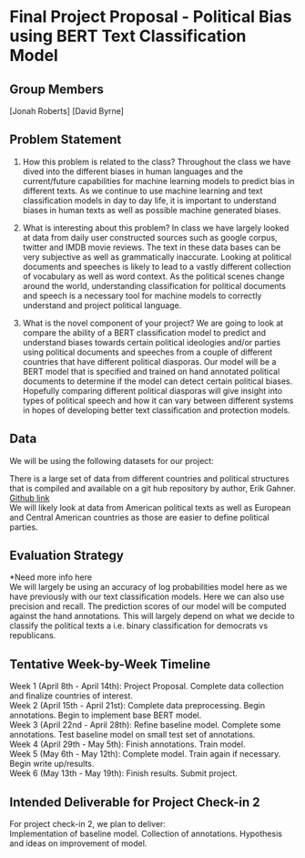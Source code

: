 # **Final Project Proposal - Political Bias using BERT Text Classification Model**

## Group Members

[Jonah Roberts]
[David Byrne]

## Problem Statement

1. How this problem is related to the class?
Throughout the class we have dived into the different biases in human languages and the current/future capabilities for machine learning models to predict bias
in different texts. As we continue to use machine learning and text classification models in day to day life, it is important to understand biases in human texts 
as well as possible machine generated biases.

2. What is interesting about this problem?
In class we have largely looked at data from daily user constructed sources such as google corpus, twitter and IMDB movie reviews. The text in these data bases can be
very subjective as well as grammatically inaccurate. Looking at political documents and speeches is likely to lead to a vastly different collection of vocabulary as well 
as word context. As the political scenes change around the world, understanding classification for political documents and speech is a necessary tool for machine models
to correctly understand and project political language.

3. What is the novel component of your project?
We are going to look at compare the ability of a BERT classification model to predict and understand biases towards certain political ideologies and/or parties using political 
documents and speeches from a couple of different countries that have different political diasporas. Our model will be a BERT model that is specified and trained on hand annotated
political documents to determine if the model can detect certain political biases. Hopefully comparing different political diasporas will give insight into types of political speech
and how it can vary between different systems in hopes of developing better text classification and protection models.

## Data

We will be using the following datasets for our project:

There is a large set of data from different countries and political structures that is compiled and available on a git hub repository by author, Erik Gahner.
[Github link](https://github.com/erikgahner/PolData?tab=readme-ov-file)  
We will likely look at data from American political texts as well as European and Central American countries as those are easier to define political parties.

## Evaluation Strategy

*Need more info here  
We will largely be using an accuracy of log probabilities model here as we have previously with our text classification models. Here we can also use precision and recall. The prediction
scores of our model will be computed against the hand annotations. This will largely depend on what we decide to classify the political texts a i.e. binary classification for democrats vs republicans.

## Tentative Week-by-Week Timeline

Week 1 (April 8th - April 14th):
Project Proposal.
Complete data collection and finalize countries of interest.  
Week 2 (April 15th - April 21st):
Complete data preprocessing.
Begin annotations.
Begin to implement base BERT model.  
Week 3 (April 22nd - April 28th):
Refine baseline model.
Complete some annotations.
Test baseline model on small test set of annotations.  
Week 4 (April 29th - May 5th):
Finish annotations.
Train model.  
Week 5 (May 6th - May 12th):
Complete model.
Train again if necessary.
Begin write up/results.  
Week 6 (May 13th - May 19th):
Finish results.
Submit project.

## Intended Deliverable for Project Check-in 2

For project check-in 2, we plan to deliver:  
Implementation of baseline model.
Collection of annotations.
Hypothesis and ideas on improvement of model.